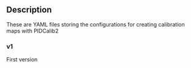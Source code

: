 ## Description

These are YAML files storing the configurations for creating calibration maps with PIDCalib2

### v1

First version
